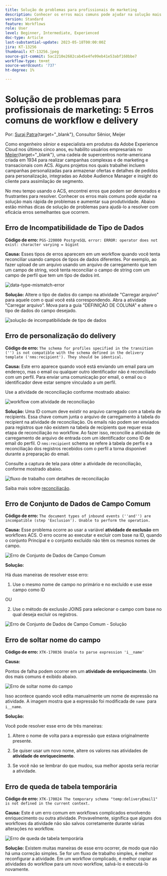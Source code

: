 ```yaml
---
title: Solução de problemas para profissionais de marketing
description: Conhecer os erros mais comuns pode ajudar na solução mais rápida de problemas e aumentar sua produtividade. Essas dicas de solução de problemas ajudam você a resolver com eficácia erros semelhantes à medida que ocorrem.
version: Standard
feature: Workflows
role: User
level: Beginner, Intermediate, Experienced
doc-type: Article
last-substantial-update: 2023-05-18T00:00:00Z
jira: KT-13256
thumbnail: KT-13256.jpeg
source-git-commit: 5ac2210e2682cab45e4fe99eb41e53abf160bbe7
workflow-type: tm+mt
source-wordcount: '737'
ht-degree: 1%

---
```



# Solução de problemas para profissionais de marketing: 5 Erros comuns de workflow e delivery

Por: [Suraj Patra](https://www.linkedin.com/in/suraj-p-51612053/){target="_blank"}, Consultor Sênior, Meijer

Como engenheiro sênior e especialista em produtos da Adobe Experience Cloud nos últimos cinco anos, eu habilito usuários empresariais no [Meijer](https://www.meijer.com/){target="_blank"}, uma cadeia de supercentros norte-americana criada em 1934 para realizar campanhas complexas e de marketing e transacionais com ACS. Alguns projetos nos quais trabalhei incluem campanhas personalizadas para armazenar ofertas e detalhes de pedidos para personalização, integradas ao Adobe Audience Manager e insight do cliente para assimilação de segmento.


No meu tempo usando o ACS, encontrei erros que podem ser demorados e frustrantes para resolver. Conhecer os erros mais comuns pode ajudar na solução mais rápida de problemas e aumentar sua produtividade. Abaixo estão minhas dicas de solução de problemas para ajudá-lo a resolver com eficácia erros semelhantes que ocorrem.

## Erro de Incompatibilidade de Tipo de Dados

**Código de erro:**
`PGS-220000 PostgreSQL error: ERROR: operator does not exist: character varying = bigint`

**Causa:**
Esses tipos de erros aparecem em um workflow quando você tenta reconciliar usando campos de tipos de dados diferentes. Por exemplo, ao fazer upload de um arquivo usando um arquivo de carregamento que tem um campo de string, você tenta reconciliar o campo de string com um campo de perfil que tem um tipo de dados int.

![data-type-mismatch-error](/help/assets/kt-13256/data-type-mismatch.png)

**Solução:**
Altere o tipo de dados do campo na atividade &quot;Carregar arquivo&quot; para aquele com o qual você está correspondendo. Abra a atividade &quot;Carregar arquivo&quot;. Mova para a guia &quot;DEFINIÇÃO DE COLUNA&quot; e altere o tipo de dados do campo desejado.


![solução de incompatibilidade de tipo de dados](/help/assets/kt-13256/data-type-mismatch-solution.png)

## Erro de personalização do delivery

**Código de erro:**
`The schema for profiles specified in the transition ('') is not compatible with the schema defined in the delivery template ('nms:recipient'). They should be identical.`

**Causa:**
Este erro aparece quando você está enviando um email para um endereço, mas o email ou qualquer outro identificador não é reconciliado com um perfil. Para enviar uma comunicação por email, o email ou o identificador deve estar sempre vinculado a um perfil.

Use a atividade de reconciliação conforme mostrado abaixo:

![workflow com atividade de reconciliação](/help/assets/kt-13256/del-persn-error-wf.png)

**Solução:**
Uma ID comum deve existir no arquivo carregado com a tabela de recipients. Essa chave comum junta o arquivo de carregamento à tabela do recipient na atividade de reconciliação. Os emails não podem ser enviados para registros que não existem na tabela de recipients que requer essa etapa de reconciliação no workflow. Ao fazer isso, reconcilie a atividade de carregamento de arquivo de entrada com um identificador como ID de email do perfil. O `nms:recipient` schema se refere à tabela de perfis e a reconciliação dos registros recebidos com o perfil a torna disponível durante a preparação do email.

Consulte a captura de tela para obter a atividade de reconciliação, conforme mostrado abaixo.

![fluxo de trabalho com detalhes de reconciliação](/help/assets/kt-13256/del-persn-error-wf-solution.png)

Saiba mais sobre [reconciliação](https://experienceleague.adobe.com/docs/campaign-standard/using/managing-processes-and-data/data-management-activities/reconciliation.html?lang=en).

## Erro de Conjunto de Dados de Campo Comum

**Código de erro:**
`The document types of inbound events (''and'') are incompatible (step 'Exclusion'). Unable to perform the operation. `

**Causa:**
Esse problema ocorre ao usar a variável **atividade de exclusão** em workflows ACS. O erro ocorre ao executar e excluir com base na ID, quando o conjunto Principal e o conjunto excluído não têm os mesmos nomes de campo.


![Erro de Conjunto de Dados de Campo Comum](/help/assets/kt-13256/dataset-error.png)

**Solução:**

Há duas maneiras de resolver esse erro:

1. Use o mesmo nome de campo no primário e no excluído e use esse campo como ID

OU

2. Use o método de exclusão JOINS para selecionar o campo com base no qual deseja excluir os registros.

![Erro de Conjunto de Dados de Campo Comum - Solução ](/help/assets/kt-13256/dataset-error-solution.png)

## Erro de soltar nome do campo

**Código de erro:**
`XTK-170036 Unable to parse expression 'i__name'`

**Causa:**

Pontos de falha podem ocorrer em um **atividade de enriquecimento**. Um dos mais comuns é exibido abaixo.

![Erro de soltar nome do campo](/help/assets/kt-13256/field-name-dropped-error.png)

Isso acontece quando você edita manualmente um nome de expressão na atividade. A imagem mostra que a expressão foi modificada de `name `para `i__name`.

**Solução:**

Você pode resolver esse erro de três maneiras:

1. Altere o nome de volta para a expressão que estava originalmente presente.

2. Se quiser usar um novo nome, altere os valores nas atividades de **atividade de enriquecimento**.

3. Se você não se lembrar do que mudou, sua melhor aposta seria recriar a atividade.

## Erro de queda de tabela temporária 

**Código de erro:**
`XTK-170024 The temporary schema "temp:deliveryEmail1" is not defined in the current context.`

**Causa:**
Este é um erro comum em workflows complicados envolvendo enriquecimento ou outra atividade. Provavelmente, significa que alguns dos workflows da atividade não são salvos corretamente durante várias alterações no workflow.

![Erro de queda de tabela temporária ](/help/assets/kt-13256/temp-table-dropped-error.png)

**Solução:**
Existem muitas maneiras de esse erro ocorrer, de modo que não há uma correção simples. Se for um fluxo de trabalho simples, é melhor reconfigurar a atividade. Em um workflow complicado, é melhor copiar as atividades do workflow para um novo workflow, salvá-lo e executá-lo novamente.